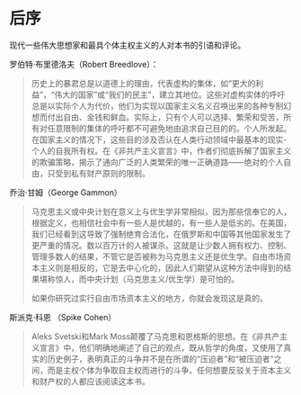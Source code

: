 # 后序

现代一些伟大思想家和最具个体主权主义的人对本书的引语和评论。



罗伯特·布里德洛夫（Robert Breedlove）：

> 历史上的暴君总是以道德上的理由，代表虚构的集体，如“更大的利益”，“伟大的国家”或“我们的民主”，建立其地位。这些对虚构实体的呼吁总是以实际个人为代价，他们为实现以国家主义名义召唤出来的各种专制幻想而付出自由、金钱和鲜血。实际上，只有个人可以选择、繁荣和受苦，所有对任意限制的集体的呼吁都不可避免地由追求自己目的的。个人所发起。在国家主义的情况下，这些目的涉及否认在人类行动领域中最基本的现实-个人的自我所有权。在《非共产主义宣言》中，作者们彻底拆解了国家主义的欺骗策略，揭示了通向广泛的人类繁荣的唯一正确道路——绝对的个人自由，只受到私有财产原则的限制。



乔治·甘姆（George Gammon）

> 马克思主义或中央计划在意义上与优生学非常相似，因为那些信奉它的人，根据定义，也相信社会中有一些人是优越的，有一些人是低劣的。在美国，我们已经看到这导致了强制绝育合法化，在俄罗斯和中国等其他国家发生了更严重的情况。数以百万计的人被谋杀。这就是让少数人拥有权力、控制、管理多数人的结果，不管它是否被称为马克思主义还是优生学。自由市场资本主义则是相反的，它是去中心化的，因此人们期望从这种方法中得到的结果堪称惊人，而中央计划（马克思主义/优生学）是可怕的。
>
> 如果你研究过实行自由市场资本主义的地方，你就会发现这是真的。



斯派克·科恩 （Spike Cohen）

> Aleks Svetski和Mark Moss颠覆了马克思和恩格斯的思想。在《非共产主义宣言》中，他们明确地阐述了自己的观点，既从哲学的角度，又使用了真实的历史例子，表明真正的斗争并不是在所谓的“压迫者”和“被压迫者”之间，而是主权个体为争取自主权而进行的斗争。任何想要反驳关于资本主义和财产权的人都应该阅读这本书。